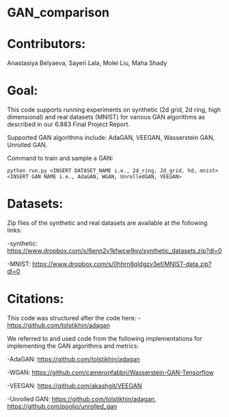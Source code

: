 # GAN_comparison

# Contributors:

Anastasiya Belyaeva, Sayeri Lala, Molei Liu, Maha Shady


# Goal:
This code supports running experiments on synthetic (2d grid, 2d ring, high dimensional) and real datasets (MNIST) for various GAN algorithms as described in our 6.883 Final Project Report.

Supported GAN algorithms include: AdaGAN, VEEGAN, Wasserstein GAN, Unrolled GAN.

Command to train and sample a GAN:

	python run.py <INSERT DATASET_NAME i.e., 2d_ring, 2d_grid, hd, mnist> <INSERT GAN NAME i.e., AdaGAN, WGAN, UnrolledGAN, VEEGAN>


# Datasets:
Zip files of the synthetic and real datasets are available at the following links:

-synthetic: https://www.dropbox.com/s/6enn2v1kfwcw9qv/synthetic_datasets.zip?dl=0

-MNIST: https://www.dropbox.com/s/0hhrn6qldgzv3ef/MNIST-data.zip?dl=0


# Citations:

This code was structured after the code here:
-https://github.com/tolstikhin/adagan

We referred to and used code from the following implementations for implementing the GAN algorithms and metrics:

-AdaGAN: https://github.com/tolstikhin/adagan

-WGAN: https://github.com/cameronfabbri/Wasserstein-GAN-Tensorflow

-VEEGAN: https://github.com/akashgit/VEEGAN

-Unrolled GAN: https://github.com/tolstikhin/adagan, https://github.com/poolio/unrolled_gan




